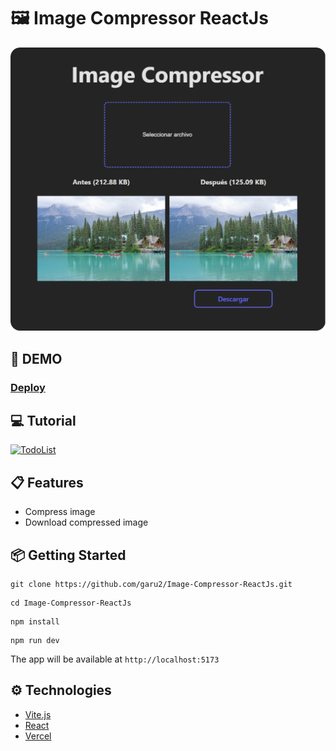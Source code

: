 # 🖼️ Image Compressor ReactJs
![QR Generator](public/compressImage.png)

## 🚀 DEMO
### [Deploy](https://image-compressor-react-js.vercel.app/)

## 💻 Tutorial
<a href='https://youtu.be/00000000' target='_blank'>
    <img width='30%' src='https://img.youtube.com/vi/00000000/mqdefault.jpg' alt='TodoList' />
</a>

## 📋 Features
- Compress image
- Download compressed image

## 📦 Getting Started
```
git clone https://github.com/garu2/Image-Compressor-ReactJs.git
```
```
cd Image-Compressor-ReactJs
```
```
npm install
```
```
npm run dev
```
The app will be available at `http://localhost:5173`

## ⚙️ Technologies
* [Vite.js](https://vitejs.dev/)
* [React](https://reactjs.org/)
* [Vercel](https://vercel.com/)


